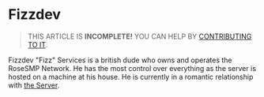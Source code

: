 # Fizzdev

> THIS ARTICLE IS **INCOMPLETE!** YOU CAN HELP BY [CONTRIBUTING TO IT](meta/contributing).

Fizzdev "Fizz" Services is a british dude who owns and operates the RoseSMP Network. He has the most control over everything as the server is hosted on a machine at his house. He is currently in a romantic relationship with [the Server](server).